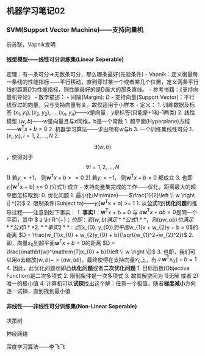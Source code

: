 ## 机器学习笔记02

### SVM(Support Vector Machine)——支持向量机
前苏联，Vapnik发明

#### 线型模型——线性可分训练集(Linear Seperable)

定理：有一条可分=>无数条可分，那么哪条最好(先验条件)
    - Vapnik：定义衡量每一条线的性能指标——平行移动，直到穿过某一个或者某几个位置，定义两条平行线的距离$D$为性能指标，则性能最好的是D最大的那条直线。
    - 参考书籍：《支持向量机导论》
    - 数学描述：
        - 间隔(Margin): $D$
        - 支持向量(Support Vector)：平行线穿过的向量，只与支持向量有关，故仅适用于小样本
    - 定义：
        1. 训练数据及标签 $(x_{1},y_{1}),  (x_{2}, y_{2}), ... , (x_{n}, y_{n})$——$x$是向量，$y$是标签(只能是+1和-1两类)
        2. 线性模型 $(w, b)$——$w$是向量且与$x$同维，b是一个常数
            1. 超平面(Hyperplane)方程——$\mathbf{w}^\mathrm{T}x + b = 0$
            2. 机器学习算法——求出所有$w$与b
        3. 一个训练集线性可分
            1. ${(x_{i}, y_{i})}, i = 1, 2, ... ,N$
            2. $${\exists}(w, b)$$，使得对于$${\forall} i = 1, 2, ... ,N$$
                1) 若$y_{i} = +1$， 则$\mathbf{w}^\mathrm{T}x + b >= 0$
                2) 若$y_{i} = -1$， 则$\mathbf{w}^\mathrm{T}x + b < 0$
                都成立
            3. 也即 $y_{i}$[$\mathbf{w}^\mathrm{T}$x + b] >= 0    (公式1) 成立
    - 支持向量集完成的工作——优化，距离最大的超平面怎样取到:
        0. 优化问题
            1. 最小化(Minimize)——$\frac{1}{2}\left \| w \right \| ^{2}$
            2. 限制条件(Subject to)——$y_{i}$[$\mathbf{w}^\mathrm{T}$x + b] >= 1
        1. 从**公式1**到**优化问题**的推导过程——注意到如下事实：
            1. **事实1**：$\mathbf{w}^\mathrm{T}$x + b = 0 与  $a \mathbf{w}^\mathrm{T}x + ab = 0$是同一个平面，其中 $ a \in R^{+}$；也即：若(w, b) 满足**公式1**， 则(aw, ab)也满足**公式1**
            2. **事实2**: 点$(x_{0}, y_{0})$到平面$w_{1}x + w_{2}y + b = 0$的距离 $D = \frac{w_{1}x_{0} + w_{2}y_{0} + b}{\sqrt{w_{1}^2+w_{2}^2}}$
        2. 即，向量$x_{0}$到超平面$\mathbf{w}^\mathrm{T}x + b = 0$的距离 $D = \frac{\mathbf{w}^\mathrm{T}x_{0} + b}{\left \| w \right \|}$
        3. 也即，我们可以用$a$去缩放$(w, b)-> (aw, ab)$，最终使得在支持向量$x_{0}$上，有$\left \| \mathbf{w}^\mathrm{T}x_{0} \right \| + b = 1$
        4. 因此，此优化问题也即**凸优化问题**或者**二次优化问题**
            1. 目标函数(Objective Function)是二次多项式
            2. 限制条件是一次多项式
            3. 故其解空间为 1)无解 或者 2) 唯一的极小值
            4. 计算机可以**试探**找出这个解：任意一个极值，随者**梯度减小**方向逐一试探，直到找到最小值

#### 非线性——非线性可分训练集(Non-Linear Seperable)




决策树



神经网络



深度学习算法——李飞飞